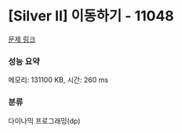# [Silver II] 이동하기 - 11048 

[문제 링크](https://www.acmicpc.net/problem/11048) 

### 성능 요약

메모리: 131100 KB, 시간: 260 ms

### 분류

다이나믹 프로그래밍(dp)

